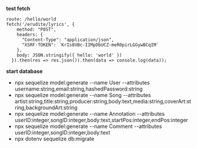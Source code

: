 **test fetch**
```
route: /hello/world
fetch('/erudite/lyrics', {
    method: "POST",
    headers: {
      "Content-Type": "application/json",
      "XSRF-TOKEN": `KrIs8VBc-IIMpDbUCZ-meR0pirLGGywBCqIM`
    },
    body: JSON.stringify({ hello: 'world' })
  }).then(res => res.json()).then(data => console.log(data));
```
**start database**
+ npx sequelize model:generate --name User --attributes username:string,email:string,hashedPassword:string
+ npx sequelize model:generate --name Song --attributes artist:string,title:string,producer:string,body:text,media:string,coverArt:string,backgroundArt:string
+ npx sequelize model:generate --name Annotation --attributes userID:integer,songID:integer,body:text,startPos:integer,endPos:integer
+ npx sequelize model:generate --name Comment --attributes userID:integer,songID:integer,body:text
+ npx dotenv sequelize db:migrate
